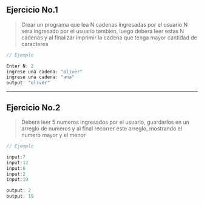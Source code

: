 


## Ejercicio No.1
> Crear un programa que lea N cadenas ingresadas por el usuario N sera ingresado por el usuario tambien, luego debera leer estas N cadenas y al finalizar imprimir
la cadena que tenga mayor cantidad de caracteres

```cs
// Ejemplo

Enter N: 2
ingrese una cadena: "oliver" 
ingrese una cadena: "ana"
output: "oliver"
```
--------------------------------

## Ejercicio No.2
> Debera leer 5 numeros ingresados por el usuario, guardarlos en un arreglo de numeros y al final recorrer este arreglo, mostrando el numero mayor y el menor

```cs
// Ejemplo

input:7
input:12
input:6
input:2
input:19

output: 2
output: 19
```
